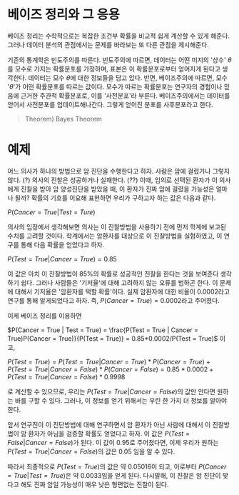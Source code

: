 # 베이즈 정리와 그 응용

베이즈 정리는 수학적으로는 복잡한 조건부 확률을 비교적 쉽게 계산할 수 있게 해준다.
그러나 데이터 분석의 관점에서는 문제를 바라보는 또 다른 관점을 제시해준다.

기존의 통계학은 빈도주의를 따른다.
빈도주의에 따르면, 데이터는 어떤 미지의 '상수' $\theta$를 모수로 가지는 확률분포를 가정하며, 표본은 이 확률분포로부터 얻어지게 된다고 생각한다.
데이터는 모수 $\theta$에 대한 정보들을 담고 있다.
반면, 베이즈주의에 따르면, 모수 '$\theta$'가 어떤 확률분포를 따르는 값이다. 
모수가 따르는 확률분포는 연구자의 경험이나 믿음에 근거한 주관적 확률분포로, 이를 '사전분포'라 부른다.
베이즈주의에서는 데이터를 얻어서 사전분포를 업데이트해나간다.
그렇게 얻어진 분포를 사후분포라고 한다.



> Theorem) Bayes Theorem


# 예제

어느 의사가 하나의 방법으로 암 진단을 수행한다고 하자.
사람은 암에 걸렸거나 그렇지 않다. (?)
의사의 진찰은 성공하거나 실패한다. (??)
이때, 임의로 선택된 환자가 이 의사에게 진찰을 받아 암 양성진단을 받았을 때, 이 환자가 진짜 암에 걸렸을 가능성은 얼마나 될까?
확률의 기호를 이요해 표현하면 우리가 구하고자 하는 값은 다음과 같다.

$P(Cancer = True | Test = Ture)$

의사의 입장에서 생각해보면 의사는 이 진찰방법을 사용하기 전에 먼저 학계에 보고된 수치를 고려할 것이다.
학계에서는 암환자를 대상으로 이 진찰방법을 실험하였고, 이 연구를 통해 다음 확률을 얻었다고 하자.

$P(Test = True | Cancer = True)=0.85$

이 값은 마치 이 진찰방법이 85%의 확률로 성공적인 진찰을 한다는 것을 보여준다 생각하기 쉽다.
그러나 사람들은 '기저율'에 대해 고려하지 않는 오류를 범하곤 한다.
이 문제에 대해서 기저율은 '암환자를 택할 확률'이다. 
실제 암환자에 대한 비율이 0.0002라고 연구를 통해 알게되었다고 하자.
즉, $P(Cancer = True) = 0.0002$라고 주어졌다.

이제 베이즈 정리를 이용하면

$P(Cancer = True | Test = True) = \frac{P(Test = True | Cancer = True)P(Cancer = True)}{P(Test = True)} = 0.85*0.0002/P(Test = True)$
이고,

$P(Test = True) = P(Test=True|Cancer=True) * P(Cancer=True) + P(Test=True|Cancer=False) * P(Cancer=False) = 0.85 * 0.0002 + P(Test = True | Cancer = False) * 0.9998$

로 계산할 수 있으므로, 우리는 $P(Test = True | Cancer = False)$의 값만 안다면 원하는 바를 구할 수 있다.
그러나, 이 정보를 얻기 위해서는 우린 한 가지 더 정보를 알아야 한다.

앞서 연구진이 이 진단방법에 대해 연구하면서 암 환자가 아닌 사람에 대해서 이 진찰방법이 암 환자가 아님을 검증할 확률도 얻었다고 하자.
이 값은 $P(Test = False | Cancer = False)$가 된다. 
이 값이 0.95로 주어졌다면, 이제 우리가 원하는 $P(Test = True | Cancer = False)$의 값은 0.05 임을 알 수 있다.

따라서 최종적으로 $P(Test = True)$의 값은 약  0.05016이 되고, 이로부터 $P(Cancer=True | Test=True)$은 약 0.0033임을 얻게 된다.
다시말해, 이 진찰은 암 진단이 맞다고 해도 진짜 암일 가능성이 매우 낮은 형편없는 진찰이 된다.








